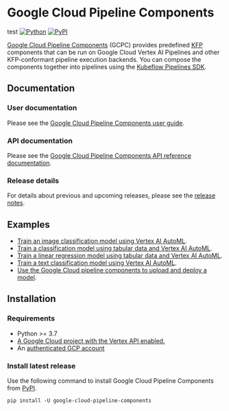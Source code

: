 # Google Cloud Pipeline Components
test
[![Python](https://img.shields.io/pypi/pyversions/google_cloud_pipeline_components.svg?style=plastic)](https://github.com/kubeflow/pipelines/tree/master/components/google-cloud)
[![PyPI](https://badge.fury.io/py/google-cloud-pipeline-components.svg)](https://badge.fury.io/py/google-cloud-pipeline-components.svg)

[Google Cloud Pipeline Components](https://cloud.google.com/vertex-ai/docs/pipelines/build-pipeline?hl=en#google-cloud-components) (GCPC) provides predefined [KFP](https://www.kubeflow.org/docs/components/pipelines/) components that can be run on Google Cloud Vertex AI Pipelines and other KFP-conformant pipeline execution backends. You can compose the components together into pipelines using the [Kubeflow Pipelines SDK](https://pypi.org/project/kfp/).

## Documentation

### User documentation

Please see the [Google Cloud Pipeline Components user guide](https://cloud.google.com/vertex-ai/docs/pipelines/components-introduction).

### API documentation
Please see the [Google Cloud Pipeline Components API reference documentation](https://google-cloud-pipeline-components.readthedocs.io/).

### Release details
For details about previous and upcoming releases, please see the [release notes](https://github.com/kubeflow/pipelines/blob/master/components/google-cloud/RELEASE.md).

## Examples
*   [Train an image classification model using Vertex AI AutoML](https://github.com/GoogleCloudPlatform/vertex-ai-samples/blob/master/notebooks/official/pipelines/google_cloud_pipeline_components_automl_images.ipynb).
*   [Train a classification model using tabular data and Vertex AI AutoML](https://github.com/GoogleCloudPlatform/vertex-ai-samples/blob/master/notebooks/official/pipelines/automl_tabular_classification_beans.ipynb).
*   [Train a linear regression model using tabular data and Vertex AI AutoML](https://github.com/GoogleCloudPlatform/vertex-ai-samples/blob/master/notebooks/official/pipelines/google_cloud_pipeline_components_automl_tabular.ipynb).
*   [Train a text classification model using Vertex AI AutoML](https://github.com/GoogleCloudPlatform/vertex-ai-samples/blob/master/notebooks/official/pipelines/google_cloud_pipeline_components_automl_text.ipynb).
*   [Use the Google Cloud pipeline components to upload and deploy a model](https://github.com/GoogleCloudPlatform/vertex-ai-samples/blob/master/notebooks/official/pipelines/google_cloud_pipeline_components_model_train_upload_deploy.ipynb).

## Installation

### Requirements

-   Python >= 3.7
-   [A Google Cloud project with the Vertex API enabled.](https://cloud.google.com/vertex-ai/docs/start/cloud-environment)
-   An
    [authenticated GCP account](https://cloud.google.com/ai-platform/docs/getting-started-keras#authenticate_your_gcp_account)


### Install latest release

Use the following command to install Google Cloud Pipeline Components from [PyPI](https://pypi.org/project/google-cloud-pipeline-components/).

```shell
pip install -U google-cloud-pipeline-components
```
